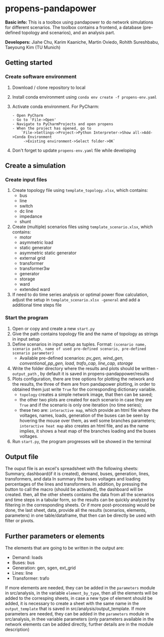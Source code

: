 # propens-pandapower

**Basic info:** This is a toolbox using pandapower to do network simulations for different scenarios. The toolbox contains a frontend, a database (pre-defined topology and scenarios), and an analysis part.

**Developers:** Jiahe Chu, Karim Kaaniche, Martin Oviedo, Rohith Sureshbabu, Taeyoung Kim (TU Munich)


## Getting started

### Create software environment

1. Download / clone repository to local
2. Install conda environment using `conda env create -f propens-env.yaml` 
3. Activate conda environment. For PyCharm:

       - Open PyCharm
       - Go to 'File->Open'
       - Navigate to PyCharmProjects and open propens
       - When the project has opened, go to 
           `File->Settings->Project->Python Interpreter->Show all->Add->Conda Environment
            ->Existing environment->Select folder->OK`

4. Don't forget to update `propens-env.yaml` file while developing


## Create a simulation

### Create input files

1. Create topology file using `template_topology.xlsx`, which contains:
   - bus
   - line
   - switch
   - dc line
   - impedance
   - shunt
2. Create (multiple) scenarios files using `template_scenario.xlsx`, which contains:
   - motor
   - asymmetric load
   - static generator
   - asymmetric static generator
   - external grid
   - transformer
   - transformer3w
   - generator
   - storage
   - ward
   - extended ward
3. If need to do time series analysis or optimal power flow calculation, adjust the setup in `template_scenario.xlsx -general` and add a additional time steps file

### Start the program

1. Open or copy and create a new `start.py`
2. Give the path contains topology file and the name of topology as strings in input setup
3. Define scenarios in input setup as tuples. Format: `(scenario name, scenario path, name of used pre-defined scenario, pre-defined scenario parameter)`
   - Available pre-defined scenarios: _pv_gen, wind_gen, conventional_pp_gen, load, trafo_cap, line_cap, storage_
4. Write the folder directory where the results and plots should be written - `output_path` , by default it is saved in propens-pandappower/results
5. Plots configuration, there are tree options for plotting the network and the results, the three of them are from pandapower plotting, in order to obtained them just write `True` for the corresponding dictionary variable. 
   - `topology` creates a simple network image, that then can be saved; 
   - the other two plots are created for each scenario in case they are `True` and if the scenario is only one iteration (no time series); 
   - these two are: `interactive map`, which provide an html file where the voltages, names, loads, generation of the buses can be seen by hovering the mouse over them, as well some branches parameters; `interactive heat map` also creates an html file, and as the name implies, it shows a heat map of the branches loading and the buses voltages.
6. Run `start.py`, the program progresses will be showed in the terminal

## Output file

The ouput file is an excel's spreadsheet with the following sheets: Summary, dashboard(if it is created), demand, buses, generation, lines, transformers, and data
In summary the buses voltages and loading percentages of the lines and transformers. In addition, by pressing the button to call the macro (should be activated), the dashboard will be created.
then, all the other sheets contains the data from all the scenarios and time steps in a tabular form, so the results can be quickly analyzed by filtering in the corresponding sheets. Or if more post-processing would be done, the last sheet, data, provide all the results (scenarios, elements, parameters) in one table/dataframe, that then can be directly be used with filter or pivots.

## Further parameters or elements
The elements that are going to be written in the output are:
 - Demand: loads
 - Buses: bus
 - Generation: gen, sgen, ext_grid
 - Lines: line
 - Transformer: trafo

If more elements are needed, they can be added in the `parameters` module in src/analysis, in the variable `element_by_type`, then all the elements will be added to the corresping sheets, in case a new type of element should be added, it is necessary to create a sheet with the same name in the `output_template` that is saved in src/analysis/output_template.
If more parameters are needed, they can be added in the `parameters` module in src/analysis, in thee variable parameters (only parameters available in the network elements can be added directly, further details are in the module description)
 
